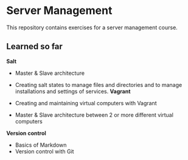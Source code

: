 # Server Management

This repository contains exercises for a server management course.

## Learned so far

**Salt** 

* Master & Slave architecture
* Creating salt states to manage files and directories and to manage installations and settings of services.
**Vagrant** 

* Creating and maintaining virtual computers with Vagrant
* Master & Slave architecture between 2 or more different virtual computers

**Version control**

* Basics of Markdown
* Version control with Git

